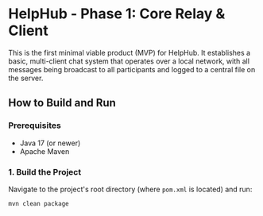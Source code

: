 # HelpHub - Phase 1: Core Relay & Client

This is the first minimal viable product (MVP) for HelpHub. It establishes a basic, multi-client chat system that operates over a local network, with all messages being broadcast to all participants and logged to a central file on the server.

## How to Build and Run

### Prerequisites
- Java 17 (or newer)
- Apache Maven

### 1. Build the Project
Navigate to the project's root directory (where `pom.xml` is located) and run:
```bash
mvn clean package